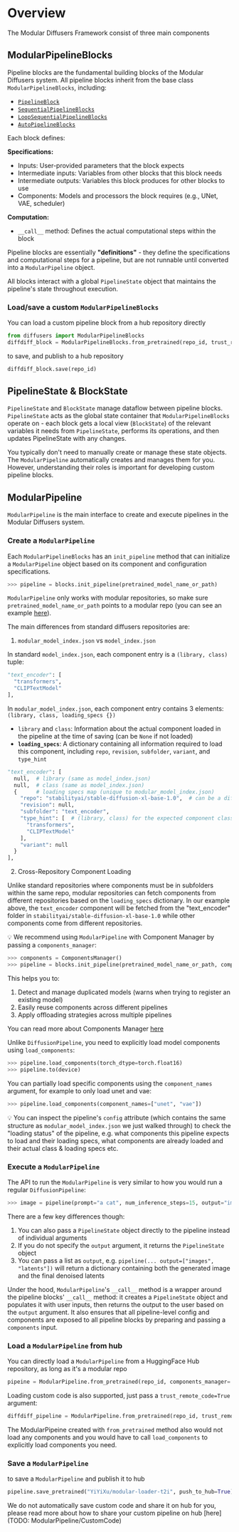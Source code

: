 <!--Copyright 2024 The HuggingFace Team. All rights reserved.

Licensed under the Apache License, Version 2.0 (the "License"); you may not use this file except in compliance with
the License. You may obtain a copy of the License at

http://www.apache.org/licenses/LICENSE-2.0

Unless required by applicable law or agreed to in writing, software distributed under the License is distributed on
an "AS IS" BASIS, WITHOUT WARRANTIES OR CONDITIONS OF ANY KIND, either express or implied. See the License for the
specific language governing permissions and limitations under the License.
-->

# Overview

The Modular Diffusers Framework consist of three main components

## ModularPipelineBlocks

Pipeline blocks are the fundamental building blocks of the Modular Diffusers system. All pipeline blocks inherit from the base class `ModularPipelineBlocks`, including:
- [`PipelineBlock`](TODO)
- [`SequentialPipelineBlocks`](TODO)
- [`LoopSequentialPipelineBlocks`](TODO)
- [`AutoPipelineBlocks`](TODO)


Each block defines:

**Specifications:**
- Inputs: User-provided parameters that the block expects
- Intermediate inputs: Variables from other blocks that this block needs
- Intermediate outputs: Variables this block produces for other blocks to use
- Components: Models and processors the block requires (e.g., UNet, VAE, scheduler)

**Computation:**
- `__call__` method: Defines the actual computational steps within the block

Pipeline blocks are essentially **"definitions"** - they define the specifications and computational steps for a pipeline, but are not runnable until converted into a `ModularPipeline` object.

All blocks interact with a global `PipelineState` object that maintains the pipeline's state throughout execution.

### Load/save a custom `ModularPipelineBlocks`

You can load a custom pipeline block from a hub repository directly

```py
from diffusers import ModularPipelineBlocks
diffdiff_block = ModularPipelineBlocks.from_pretrained(repo_id, trust_remote_code=True)
```

to save, and publish to a hub repository

```py
diffdiff_block.save(repo_id)
```

## PipelineState & BlockState

`PipelineState` and `BlockState` manage dataflow between pipeline blocks. `PipelineState` acts as the global state container that `ModularPipelineBlocks` operate on - each block gets a local view (`BlockState`) of the relevant variables it needs from `PipelineState`, performs its operations, and then updates PipelineState with any changes.

<Tip>

You typically don't need to manually create or manage these state objects. The `ModularPipeline` automatically creates and manages them for you. However, understanding their roles is important for developing custom pipeline blocks.

</Tip>

## ModularPipeline

`ModularPipeline` is the main interface to create and execute pipelines in the Modular Diffusers system.

### Create a `ModularPipeline`

Each `ModularPipelineBlocks` has an `init_pipeline` method that can initialize a `ModularPipeline` object based on its component and configuration specifications.

```py
>>> pipeline = blocks.init_pipeline(pretrained_model_name_or_path)
```

`ModularPipeline` only works with modular repositories, so make sure `pretrained_model_name_or_path` points to a modular repo (you can see an example [here](https://huggingface.co/YiYiXu/modular-diffdiff)).

The main differences from standard diffusers repositories are:

1. `modular_model_index.json` vs `model_index.json`

In standard `model_index.json`, each component entry is a `(library, class)` tuple:

```py
"text_encoder": [
  "transformers",
  "CLIPTextModel"
],
```

In `modular_model_index.json`, each component entry contains 3 elements: `(library, class, loading_specs {})`

- `library` and `class`: Information about the actual component loaded in the pipeline at the time of saving (can be `None` if not loaded)
- **`loading_specs`**: A dictionary containing all information required to load this component, including `repo`, `revision`, `subfolder`, `variant`, and `type_hint`

```py
"text_encoder": [
  null,  # library (same as model_index.json)
  null,  # class (same as model_index.json)
  {      # loading specs map (unique to modular_model_index.json)
    "repo": "stabilityai/stable-diffusion-xl-base-1.0",  # can be a different repo
    "revision": null,
    "subfolder": "text_encoder",
    "type_hint": [  # (library, class) for the expected component class
      "transformers",  
      "CLIPTextModel"
    ],
    "variant": null
  }
],
```

2. Cross-Repository Component Loading

Unlike standard repositories where components must be in subfolders within the same repo, modular repositories can fetch components from different repositories based on the `loading_specs` dictionary. In our example above, the `text_encoder` component will be fetched from the "text_encoder" folder in `stabilityai/stable-diffusion-xl-base-1.0` while other components come from different repositories.


<Tip>

💡 We recommend using `ModularPipeline` with Component Manager by passing a `components_manager`:

```py
>>> components = ComponentsManager()
>>> pipeline = blocks.init_pipeline(pretrained_model_name_or_path, components_manager=components)
```

This helps you to:
1. Detect and manage duplicated models (warns when trying to register an existing model)
2. Easily reuse components across different pipelines
3. Apply offloading strategies across multiple pipelines

You can read more about Components Manager [here](TODO)

</Tip>


Unlike `DiffusionPipeline`, you need to explicitly load model components using `load_components`:

```py
>>> pipeline.load_components(torch_dtype=torch.float16)
>>> pipeline.to(device)
```

You can partially load specific components using the `component_names` argument, for example to only load unet and vae:

```py
>>> pipeline.load_components(component_names=["unet", "vae"])
```

<Tip>

💡 You can inspect the pipeline's `config` attribute (which contains the same structure as `modular_model_index.json` we just walked through) to check the "loading status" of the pipeline, e.g. what components this pipeline expects to load and their loading specs, what components are already loaded and their actual class & loading specs etc.

</Tip>

### Execute a `ModularPipeline`

The API to run the `ModularPipeline` is very similar to how you would run a regular `DiffusionPipeline`:

```py
>>> image = pipeline(prompt="a cat", num_inference_steps=15, output="images")[0]
```

There are a few key differences though:
1. You can also pass a `PipelineState` object directly to the pipeline instead of individual arguments
2. If you do not specify the `output` argument, it returns the `PipelineState` object
3. You can pass a list as `output`, e.g. `pipeline(... output=["images", "latents"])` will return a dictionary containing both the generated image and the final denoised latents

Under the hood, `ModularPipeline`'s `__call__` method is a wrapper around the pipeline blocks' `__call__` method: it creates a `PipelineState` object and populates it with user inputs, then returns the output to the user based on the `output` argument. It also ensures that all pipeline-level config and components are exposed to all pipeline blocks by preparing and passing a `components` input.

### Load a `ModularPipeline` from hub

You can directly load a `ModularPipeline` from a HuggingFace Hub repository, as long as it's a modular repo

```py
pipeine = ModularPipeline.from_pretrained(repo_id, components_manager=..., collection=...)
```

Loading custom code is also supported, just pass a `trust_remote_code=True` argument:

```py
diffdiff_pipeline = ModularPipeline.from_pretrained(repo_id, trust_remote_code=True, ...)
```

The ModularPipeine created with `from_pretrained` method also would not load any components and you would have to call `load_components` to explicitly load components you need.


### Save a `ModularPipeline`

to save a `ModularPipeline` and publish it to hub

```py
pipeline.save_pretrained("YiYiXu/modular-loader-t2i", push_to_hub=True) 
```

<Tip>

We do not automatically save custom code and share it on hub for you, please read more about how to share your custom pipeline on hub [here](TODO: ModularPipeline/CustomCode)







